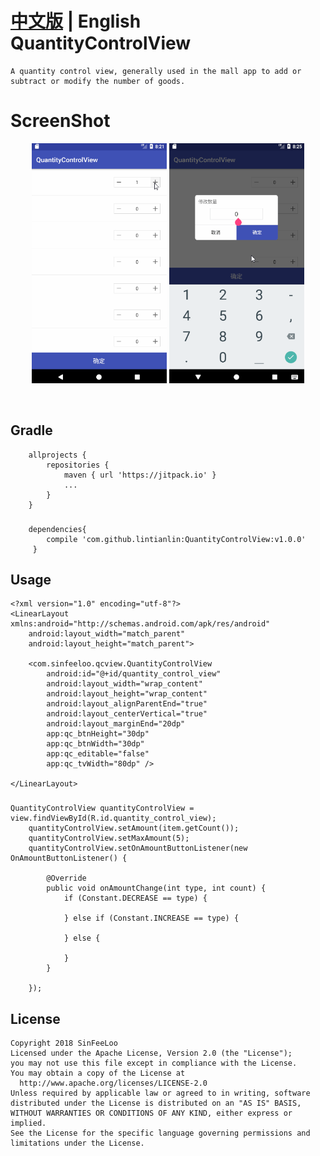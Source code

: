 [中文版](README_CN.md) | **English** </br>
QuantityControlView
==========
    A quantity control view, generally used in the mall app to add or subtract or modify the number of goods.


  
ScreenShot
==========

<div align=center><img width="216" height="384" src="https://github.com/lintianlin/QuantityControlView/blob/master/Gif/quantityControlView.gif"/>
<img width="216" height="384" src="https://github.com/lintianlin/QuantityControlView/blob/master/Gif/quantityControlView2.gif"/>
</div>

  

## Gradle 
		allprojects {
    		repositories {
        		maven { url 'https://jitpack.io' }
				...
    		}
		}
###
		dependencies{
			compile 'com.github.lintianlin:QuantityControlView:v1.0.0'
		 }

## Usage
	<?xml version="1.0" encoding="utf-8"?>
	<LinearLayout xmlns:android="http://schemas.android.com/apk/res/android"
    	android:layout_width="match_parent"
    	android:layout_height="match_parent">

    	<com.sinfeeloo.qcview.QuantityControlView
	        android:id="@+id/quantity_control_view"
	        android:layout_width="wrap_content"
	        android:layout_height="wrap_content"
	        android:layout_alignParentEnd="true"
	        android:layout_centerVertical="true"
	        android:layout_marginEnd="20dp"
	        app:qc_btnHeight="30dp"
	        app:qc_btnWidth="30dp"
	        app:qc_editable="false"
	        app:qc_tvWidth="80dp" />

	</LinearLayout>

###
	QuantityControlView quantityControlView = view.findViewById(R.id.quantity_control_view);
		quantityControlView.setAmount(item.getCount());
        quantityControlView.setMaxAmount(5);
        quantityControlView.setOnAmountButtonListener(new OnAmountButtonListener() {

            @Override
            public void onAmountChange(int type, int count) {
                if (Constant.DECREASE == type) {

                } else if (Constant.INCREASE == type) {

                } else {

                }
            }

        });
  
    

 ## License

    Copyright 2018 SinFeeLoo
    Licensed under the Apache License, Version 2.0 (the "License");
    you may not use this file except in compliance with the License.
    You may obtain a copy of the License at
      http://www.apache.org/licenses/LICENSE-2.0
    Unless required by applicable law or agreed to in writing, software
    distributed under the License is distributed on an "AS IS" BASIS,
    WITHOUT WARRANTIES OR CONDITIONS OF ANY KIND, either express or implied.
    See the License for the specific language governing permissions and
    limitations under the License.
